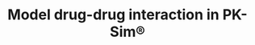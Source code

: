 ---
title:  "Model drug-drug interaction in PK-Sim®"
description: "You will learn in this video how to setup a fully mechanistic drug-drug interaction model in PK-Sim®." 
full_url: "http://www.systems-biology.com/uploads/pics/DDI.mp4"  
icon: film
---
